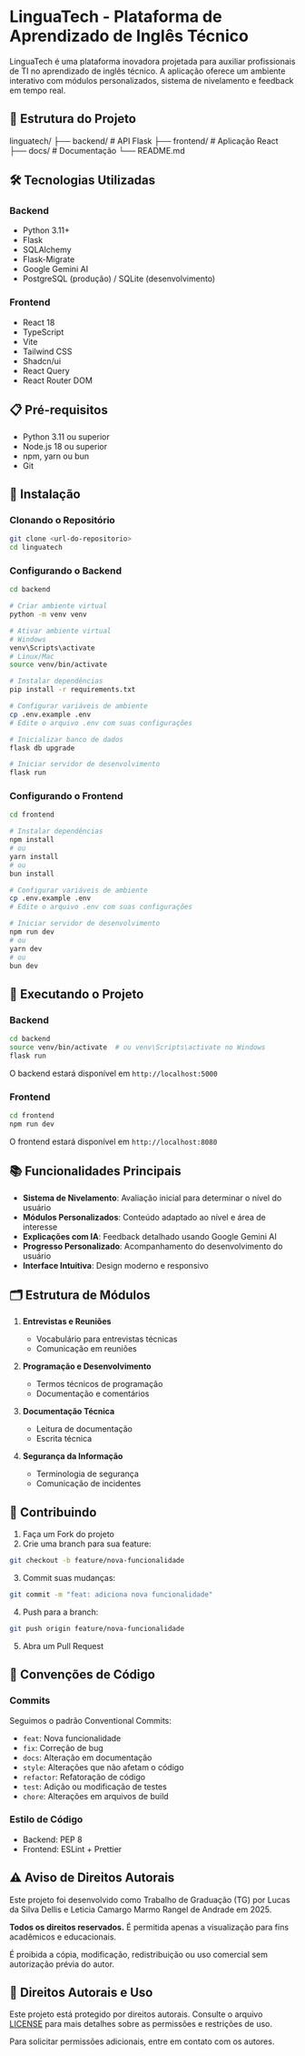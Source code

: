 # LinguaTech - Plataforma de Aprendizado de Inglês Técnico

LinguaTech é uma plataforma inovadora projetada para auxiliar profissionais de TI no aprendizado de inglês técnico. A aplicação oferece um ambiente interativo com módulos personalizados, sistema de nivelamento e feedback em tempo real.

## 🚀 Estrutura do Projeto
linguatech/
├── backend/ # API Flask
├── frontend/ # Aplicação React
├── docs/ # Documentação
└── README.md


## 🛠️ Tecnologias Utilizadas

### Backend
- Python 3.11+
- Flask
- SQLAlchemy
- Flask-Migrate
- Google Gemini AI
- PostgreSQL (produção) / SQLite (desenvolvimento)

### Frontend
- React 18
- TypeScript
- Vite
- Tailwind CSS
- Shadcn/ui
- React Query
- React Router DOM

## 📋 Pré-requisitos

- Python 3.11 ou superior
- Node.js 18 ou superior
- npm, yarn ou bun
- Git

## 🔧 Instalação

### Clonando o Repositório

```bash
git clone <url-do-repositorio>
cd linguatech
```

### Configurando o Backend

```bash
cd backend

# Criar ambiente virtual
python -m venv venv

# Ativar ambiente virtual
# Windows
venv\Scripts\activate
# Linux/Mac
source venv/bin/activate

# Instalar dependências
pip install -r requirements.txt

# Configurar variáveis de ambiente
cp .env.example .env
# Edite o arquivo .env com suas configurações

# Inicializar banco de dados
flask db upgrade

# Iniciar servidor de desenvolvimento
flask run
```

### Configurando o Frontend

```bash
cd frontend

# Instalar dependências
npm install
# ou
yarn install
# ou
bun install

# Configurar variáveis de ambiente
cp .env.example .env
# Edite o arquivo .env com suas configurações

# Iniciar servidor de desenvolvimento
npm run dev
# ou
yarn dev
# ou
bun dev
```

## 🚀 Executando o Projeto

### Backend

```bash
cd backend
source venv/bin/activate  # ou venv\Scripts\activate no Windows
flask run
```

O backend estará disponível em `http://localhost:5000`

### Frontend

```bash
cd frontend
npm run dev
```

O frontend estará disponível em `http://localhost:8080`

## 📚 Funcionalidades Principais

- **Sistema de Nivelamento**: Avaliação inicial para determinar o nível do usuário
- **Módulos Personalizados**: Conteúdo adaptado ao nível e área de interesse
- **Explicações com IA**: Feedback detalhado usando Google Gemini AI
- **Progresso Personalizado**: Acompanhamento do desenvolvimento do usuário
- **Interface Intuitiva**: Design moderno e responsivo

## 🗂️ Estrutura de Módulos

1. **Entrevistas e Reuniões**
   - Vocabulário para entrevistas técnicas
   - Comunicação em reuniões

2. **Programação e Desenvolvimento**
   - Termos técnicos de programação
   - Documentação e comentários

3. **Documentação Técnica**
   - Leitura de documentação
   - Escrita técnica

4. **Segurança da Informação**
   - Terminologia de segurança
   - Comunicação de incidentes

## 👥 Contribuindo

1. Faça um Fork do projeto
2. Crie uma branch para sua feature:
```bash
git checkout -b feature/nova-funcionalidade
```
3. Commit suas mudanças:
```bash
git commit -m "feat: adiciona nova funcionalidade"
```
4. Push para a branch:
```bash
git push origin feature/nova-funcionalidade
```
5. Abra um Pull Request

## 📝 Convenções de Código

### Commits
Seguimos o padrão Conventional Commits:
- `feat`: Nova funcionalidade
- `fix`: Correção de bug
- `docs`: Alteração em documentação
- `style`: Alterações que não afetam o código
- `refactor`: Refatoração de código
- `test`: Adição ou modificação de testes
- `chore`: Alterações em arquivos de build

### Estilo de Código
- Backend: PEP 8
- Frontend: ESLint + Prettier

## ⚠️ Aviso de Direitos Autorais

Este projeto foi desenvolvido como Trabalho de Graduação (TG) por Lucas da Silva Dellis e Leticia Camargo Marmo Rangel de Andrade em 2025.

**Todos os direitos reservados.** É permitida apenas a visualização para fins acadêmicos e educacionais.

É proibida a cópia, modificação, redistribuição ou uso comercial sem autorização prévia do autor.

## 📝 Direitos Autorais e Uso

Este projeto está protegido por direitos autorais. Consulte o arquivo [LICENSE](LICENSE) para mais detalhes sobre as permissões e restrições de uso.

Para solicitar permissões adicionais, entre em contato com os autores.

